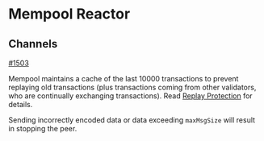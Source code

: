 # Mempool Reactor

## Channels

[#1503](https://github.com/tendermint/tendermint/issues/1503)

Mempool maintains a cache of the last 10000 transactions to prevent
replaying old transactions (plus transactions coming from other
validators, who are continually exchanging transactions). Read [Replay
Protection](https://tendermint.readthedocs.io/projects/tools/en/master/app-development.html?#replay-protection)
for details.

Sending incorrectly encoded data or data exceeding `maxMsgSize` will result
in stopping the peer.
